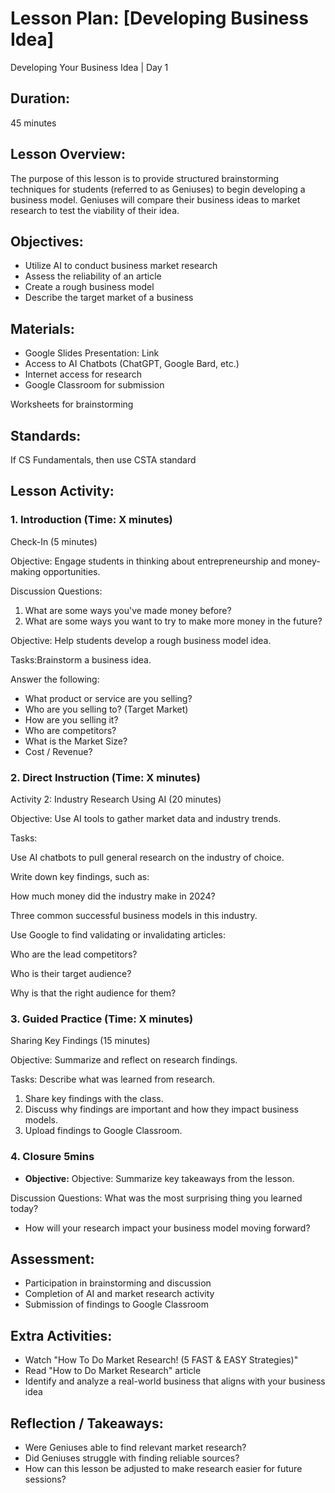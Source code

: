 # Lesson Plan: [Developing Business Idea]
Developing Your Business Idea | Day 1

## **Duration:**
45 minutes

## **Lesson Overview:**
The purpose of this lesson is to provide structured brainstorming techniques for students (referred to as Geniuses) to begin developing a business model. Geniuses will compare their business ideas to market research to test the viability of their idea.

## **Objectives:**
- Utilize AI to conduct business market research
- Assess the reliability of an article
- Create a rough business model
- Describe the target market of a business

## **Materials:**
- Google Slides Presentation: Link
- Access to AI Chatbots (ChatGPT, Google Bard, etc.)
- Internet access for research
- Google Classroom for submission

Worksheets for brainstorming

## **Standards:**
If CS Fundamentals, then use CSTA standard

## **Lesson Activity:**

### 1. **Introduction (Time: X minutes)**
 Check-In (5 minutes)

Objective: Engage students in thinking about entrepreneurship and money-making opportunities.

Discussion Questions:

1. What are some ways you've made money before?
2. What are some ways you want to try to make more money in the future?

 Objective: Help students develop a rough business model idea.

Tasks:Brainstorm a business idea.

Answer the following:
- What product or service are you selling?
- Who are you selling to? (Target Market)
- How are you selling it?
- Who are competitors?
- What is the Market Size?
- Cost / Revenue?

### 2. **Direct Instruction (Time: X minutes)**
Activity 2: Industry Research Using AI (20 minutes)

Objective: Use AI tools to gather market data and industry trends.

Tasks:

Use AI chatbots to pull general research on the industry of choice.

Write down key findings, such as:

How much money did the industry make in 2024?

Three common successful business models in this industry.

Use Google to find validating or invalidating articles:

Who are the lead competitors?

Who is their target audience?

Why is that the right audience for them?
 
### 3. **Guided Practice (Time: X minutes)**
   Sharing Key Findings (15 minutes)

Objective: Summarize and reflect on research findings.

Tasks: Describe what was learned from research.
1. Share key findings with the class.
2. Discuss why findings are important and how they impact business models.
3. Upload findings to Google Classroom.

### 4. **Closure 5mins**
   - **Objective:** Objective: Summarize key takeaways from the lesson.

Discussion Questions: What was the most surprising thing you learned today?
- How will your research impact your business model moving forward?


## **Assessment:**
- Participation in brainstorming and discussion
- Completion of AI and market research activity
- Submission of findings to Google Classroom

## **Extra Activities:**
- Watch "How To Do Market Research! (5 FAST & EASY Strategies)"
- Read "How to Do Market Research" article
- Identify and analyze a real-world business that aligns with your business idea



## **Reflection / Takeaways:**
- Were Geniuses able to find relevant market research?
- Did Geniuses struggle with finding reliable sources?
- How can this lesson be adjusted to make research easier for future sessions?
